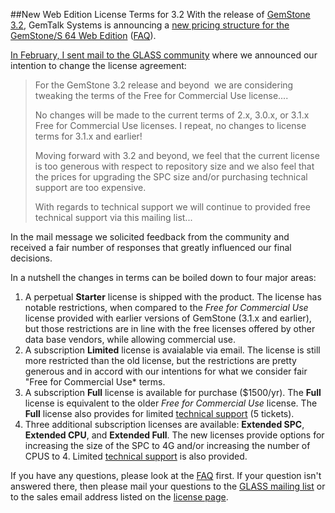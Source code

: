 ##New Web Edition License Terms for 3.2
With the release of [GemStone 3.2](gemstone3.2release.md), GemTalk Systems is announcing a 
[new pricing structure for the GemStone/S 64 Web Edition][1] ([FAQ][2]).

[In February, I sent mail to the GLASS community][3] where we announced our intention to 
change the license agreement:

> For the GemStone 3.2 release and beyond  we are considering tweaking the terms of the Free for Commercial Use license....
>
> No changes will be made to the current terms of 2.x, 3.0.x, or 3.1.x Free for Commercial Use licenses. I repeat, no changes to license terms for 3.1.x and earlier!
>
> Moving forward with 3.2 and beyond, we feel that the current license is too generous with respect to repository size and we also feel that the prices for upgrading the SPC size and/or purchasing technical support are too expensive. 
>
> With regards to technical support we will continue to provided free technical support via this mailing list...

In the mail message we solicited feedback from the community and received a fair number of responses that greatly influenced our final decisions.

In a nutshell the changes in terms can be boiled down to four major areas:

1. A perpetual **Starter** license is shipped with the product. The license has notable restrictions,
   when compared to the *Free for Commercial Use* license provided with earlier versions of GemStone (3.1.x
   and earlier), 
   but those restrictions are in line with the free licenses offered by other data base
   vendors, while allowing commercial use.
2. A subscription **Limited** license is avaialable via email. The license is still more restricted than 
   the old license, but the restrictions are pretty generous and in accord with our intentions for
   what we consider fair "Free for Commercial Use* terms.
3. A subscription **Full** license is available for purchase ($1500/yr). The **Full** license is
   equivalent to the older *Free for Commercial Use* license. The **Full** license also provides for 
   limited [technical support][4] (5 tickets).
4. Three additional subscription licenses are available: **Extended SPC**, **Extended CPU**, and 
   **Extended Full**. The new licenses provide options for increasing the size of the SPC to 4G and/or
   increasing the number of CPUS to 4. Limited [technical support][4] is also provided.

If you have any questions, please look at the [FAQ][2] first. If your question isn't answered there, then
please mail your questions to the [GLASS mailing list][5] or to the sales email address listed on the 
[license page][1].

[1]: http://seaside.gemtalksystems.com/docs/WebEditionPricing.htm
[2]: http://seaside.gemtalksystems.com/docs/Web_Edition_FAQ.htm
[3]: http://forum.world.st/Glass-Changes-to-terms-of-Free-for-Commercial-Use-license-for-3-2-and-beyond-tp4746053.html
[4]: http://gemtalksystems.com/index.php/community/gss-support/overview/
[5]: http://lists.gemtalksystems.com/mailman/listinfo/glass
